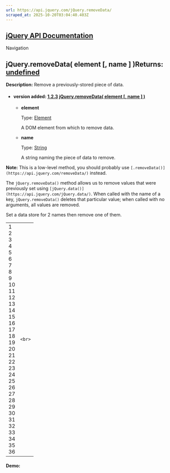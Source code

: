 ```yaml
---
url: https://api.jquery.com/jQuery.removeData/
scraped_at: 2025-10-20T03:04:40.403Z
---
```


## [jQuery API Documentation](https://jquery.com/ "jQuery API Documentation")

Navigation

## jQuery.removeData( element \[, name \] )Returns: [undefined](http://api.jquery.com/Types/\#undefined)

**Description:** Remove a previously-stored piece of data.

- #### version added: [1.2.3](https://api.jquery.com/category/version/1.2.3/) [jQuery.removeData( element \[, name \] )](https://api.jquery.com/jQuery.removeData/\#jQuery-removeData-element-name)

  - **element**

    Type: [Element](http://api.jquery.com/Types/#Element)

    A DOM element from which to remove data.

  - **name**

    Type: [String](http://api.jquery.com/Types/#String)

    A string naming the piece of data to remove.

**Note:** This is a low-level method, you should probably use `[.removeData()](https://api.jquery.com/removeData/)` instead.

The `jQuery.removeData()` method allows us to remove values that were previously set using `[jQuery.data()](https://api.jquery.com/jQuery.data/)`. When called with the name of a key, `jQuery.removeData()` deletes that particular value; when called with no arguments, all values are removed.

Set a data store for 2 names then remove one of them.

|     |     |
| --- | --- |
| 1<br>2<br>3<br>4<br>5<br>6<br>7<br>8<br>9<br>10<br>11<br>12<br>13<br>14<br>15<br>16<br>17<br>18<br>19<br>20<br>21<br>22<br>23<br>24<br>25<br>26<br>27<br>28<br>29<br>30<br>31<br>32<br>33<br>34<br>35<br>36 | ```<br>``` |

#### Demo: